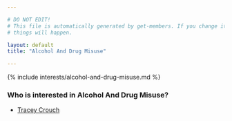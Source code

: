 ```yaml
---

# DO NOT EDIT!
# This file is automatically generated by get-members. If you change it, bad
# things will happen.

layout: default
title: "Alcohol And Drug Misuse"

---
```


{% include interests/alcohol-and-drug-misuse.md %}

### Who is interested in Alcohol And Drug Misuse?


* [Tracey Crouch](members/tracey-crouch.html)
